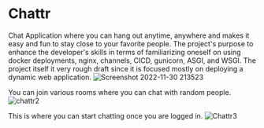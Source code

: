 # Chattr
Chat Application where you can hang out anytime, anywhere and makes it easy and fun to stay close to your favorite people.
The project's purpose to enhance the developer's skills in terms of familiarizing oneself on using docker deployments, nginx, channels, CICD, gunicorn, ASGI, and WSGI.
The project itself it very rough draft since it is focused mostly on deploying a dynamic web application.
![Screenshot 2022-11-30 213523](https://user-images.githubusercontent.com/65888696/204812566-346de2ee-13c1-4573-b605-c7c1c716ddca.png)

You can join various rooms where you can chat with random people.
![chattr2](https://user-images.githubusercontent.com/65888696/204812609-6c5f15cb-0530-4888-8c47-9abd20e4c8e3.png)

This is where you can start chatting once you are logged in.
![Chattr3](https://user-images.githubusercontent.com/65888696/204812637-cba00769-2d57-4b8f-a9fa-54059be2da54.png)
